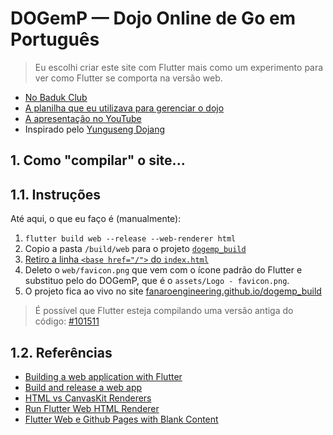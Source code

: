 # DOGemP &mdash; Dojo Online de Go em Português

> Eu escolhi criar este site com Flutter mais como um experimento para ver como Flutter se comporta na versão web.

- [No Baduk Club](https://baduk.club/league/dogemp)
- [A planilha que eu utilizava para gerenciar o dojo](https://docs.google.com/spreadsheets/d/1Nmf-qVtF1t-IQWB7Dul8G3B17y-wuyXiWfwxvFVyAbI/edit#gid=0)
- [A apresentação no YouTube](https://youtu.be/to7fZW3wLZ8)
- Inspirado pelo [Yunguseng Dojang](https://yunguseng.com/)

## 1. Como "compilar" o site...

## 1.1. Instruções

Até aqui, o que eu faço é (manualmente):

1. `flutter build web --release --web-renderer html`
1. Copio a pasta `/build/web` para o projeto [`dogemp_build`](https://github.com/FanaroEngineering/dogemp_build)
1. [Retiro a linha `<base href="/">` do `index.html`](https://stackoverflow.com/a/64415472/4756173)
1. Deleto o `web/favicon.png` que vem com o ícone padrão do Flutter e substituo pelo do DOGemP, que é o `assets/Logo - favicon.png`.
1. O projeto fica ao vivo no site [fanaroengineering.github.io/dogemp_build](https://fanaroengineering.github.io/dogemp_build/)

> É possível que Flutter esteja compilando uma versão antiga do código: [\#101511](https://github.com/flutter/flutter/issues/101511)

## 1.2. Referências

- [Building a web application with Flutter](https://docs.flutter.dev/get-started/web)
- [Build and release a web app](https://docs.flutter.dev/deployment/web)
- [HTML vs CanvasKit Renderers](https://github.com/flutter/flutter/issues/76009)
- [Run Flutter Web HTML Renderer](https://youtu.be/yLNczKeqXyo)
- [Flutter Web e Github Pages with Blank Content](https://stackoverflow.com/a/64415472/4756173)